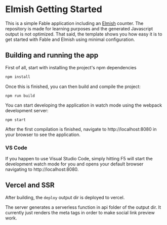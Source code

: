 # Elmish Getting Started

This is a simple Fable application including an [Elmish](https://elmish.github.io/) counter. The repository is made for learning purposes and the generated Javascript output is not optimized. That said, the template shows you how easy it is to get started with Fable and Elmish using minimal configuration.

## Building and running the app

First of all, start with installing the project's npm dependencies
```bash
npm install
```
Once this is finished, you can then build and compile the project:
```
npm run build
```
You can start developing the application in watch mode using the webpack development server:
```
npm start
```
After the first compilation is finished, navigate to http://localhost:8080 in your browser to see the application.

### VS Code

If you happen to use Visual Studio Code, simply hitting F5 will start the development watch mode for you and opens your default browser navigating to http://localhost:8080.


## Vercel and SSR

After building, the `deploy` output dir is deployed to vercel.

The server generates a serverless function in api folder of the output dir.
It currently just renders the meta tags in order to make social link preview work.